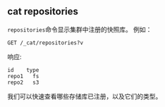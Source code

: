 ##  cat repositories

`repositories`命令显示集群中注册的快照库。 例如：    
    
    GET /_cat/repositories?v

响应:
    
    
    id    type
    repo1   fs
    repo2   s3

我们可以快速查看哪些存储库已注册，以及它们的类型。